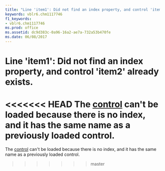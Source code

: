 ```yaml
---
title: "Line 'item1': Did not find an index property, and control 'item2' already exists."
keywords: vblr6.chm1117746
f1_keywords:
- vblr6.chm1117746
ms.prod: office
ms.assetid: dc9d383c-0a96-16a2-ae7a-732a53b470fe
ms.date: 06/08/2017
---
```



# Line 'item1': Did not find an index property, and control 'item2' already exists.

<<<<<<< HEAD
The [control](../../Glossary/vbe-glossary.md) can't be loaded because there is no index, and it has the same name as a previously loaded control.
=======
The [control](../../Glossary/vbe-glossary.md#control) can't be loaded because there is no index, and it has the same name as a previously loaded control.
>>>>>>> master


